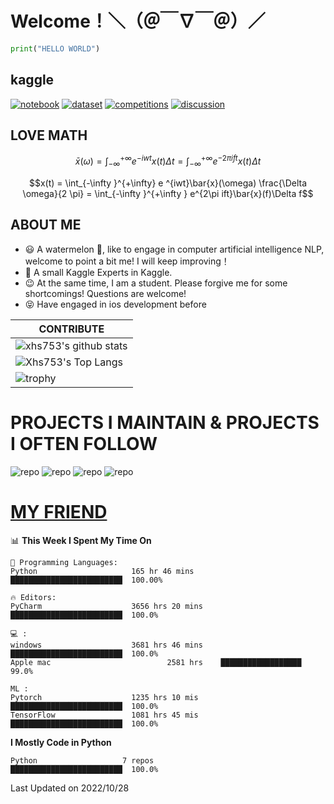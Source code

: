 # Welcome！＼（＠￣∇￣＠）／
```python
print("HELLO WORLD")
```
## kaggle
[![notebook](https://road-to-kaggle-grandmaster.vercel.app/api/badges/lau01b/notebook/light)](https://www.kaggle.com/lau01b)
[![dataset](https://road-to-kaggle-grandmaster.vercel.app/api/badges/lau01b/dataset/light)](https://www.kaggle.com/lau01b)
[![competitions](https://road-to-kaggle-grandmaster.vercel.app/api/badges/lau01b/competitions/light)](https://www.kaggle.com/lau01b)
[![discussion](https://road-to-kaggle-grandmaster.vercel.app/api/badges/lau01b/discussion/light)](https://www.kaggle.com/lau01b)
## LOVE MATH

$$\bar{x}(\omega) = \int_{-\infty }^{+\infty} e ^{ -iwt} x(t) \Delta t = \int_{-\infty }^{+\infty } e^{-2\pi ift}x(t)\Delta t$$

 $$x(t) = \int_{-\infty }^{+\infty} e ^{iwt}\bar{x}(\omega)  \frac{\Delta \omega}{2 \pi}  = \int_{-\infty }^{+\infty } e^{2\pi ift}\bar{x}(f)\Delta f$$



## ABOUT ME
- 😃 A watermelon 🍉, like to engage in 
computer artificial intelligence NLP, 
welcome to point a bit me! 
I will keep improving！
- 🎯 A small Kaggle Experts in Kaggle.
- 😉 At the same time, I am a student. Please forgive me for some shortcomings! 
Questions are welcome!
- 😝 Have engaged in ios development before

|CONTRIBUTE
|-------------
|![xhs753's github stats](https://github-readme-stats.vercel.app/api?username=starxsky&show_icons=true&theme=radical&line_height=20)
|![Xhs753's Top Langs](https://github-readme-stats.vercel.app/api/top-langs/?username=starxsky&layout=compact&theme=radical&card_width=270) 
|![trophy](https://github-profile-trophy.vercel.app/?username=starxsky&margin-w=8)



# PROJECTS I MAINTAIN & PROJECTS I OFTEN FOLLOW
![ repo](https://github-readme-stats.vercel.app/api/pin/?username=starxsky&repo=GPT-2)
![ repo](https://github-readme-stats.vercel.app/api/pin/?username=floattech&repo=AI-Bot)
![ repo](https://github-readme-stats.vercel.app/api/pin/?username=starxsky&repo=ANE-GPT)
![ repo](https://github-readme-stats.vercel.app/api/pin/?username=Apple&repo=ml-ane-transformers)

#
# [MY FRIEND](https://github.com/StarxSky/StarxSky/blob/main/My_Friend.md) 



<!--START_SECTION:waka-->
📊 **This Week I Spent My Time On** 
```text
💬 Programming Languages: 
Python                     165 hr 46 mins      █████████████████████████  100.00% 

🔥 Editors: 
PyCharm                    3656 hrs 20 mins    █████████████████████████  100.0%

💻 : 
windows                    3681 hrs 46 mins    █████████████████████████  100.0%
Apple mac                          2581 hrs    ██████████████████          99.0%

ML :
Pytorch                    1235 hrs 10 mis     █████████████████████████  100.0%
TensorFlow                 1081 hrs 45 mis     █████████████████████████  100.0%
```
**I Mostly Code in Python** 
```text
Python                   7 repos               █████████████████████████  100.0% 
```
 Last Updated on 2022/10/28
<!--END_SECTION:waka-->
